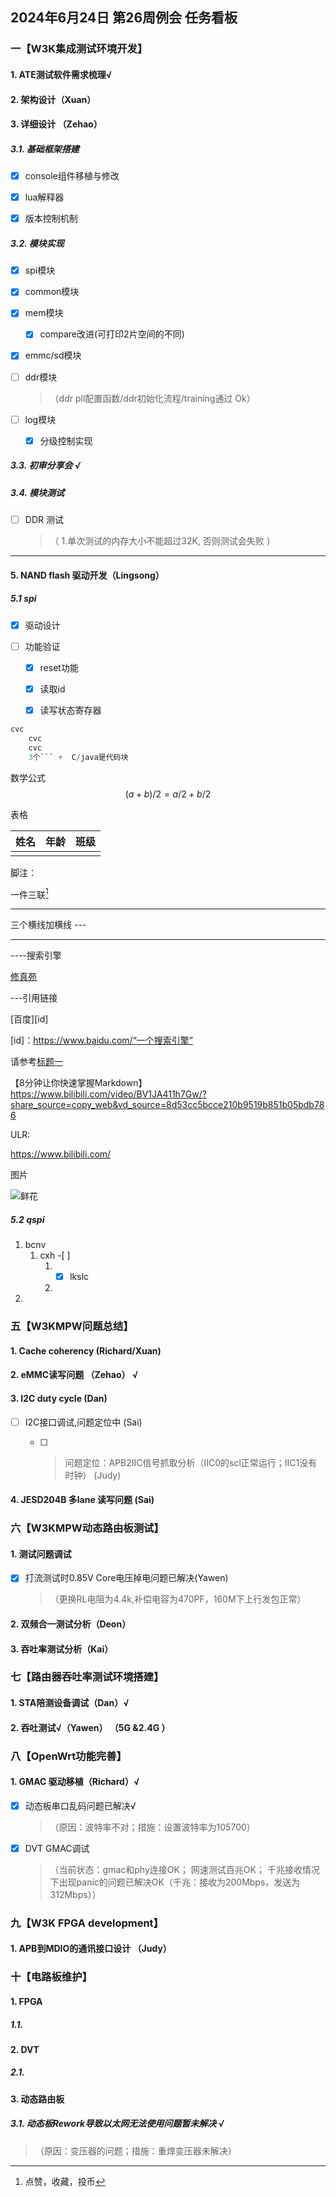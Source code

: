 ## 2024年6月24日 第26周例会  任务看板

### 一【W3K集成测试环境开发】

####  1.	ATE测试软件需求梳理√
####  2. 架构设计（Xuan）

####  3. 详细设计 （Zehao）

#####  3.1.    基础框架搭建

- [x] console组件移植与修改   

 - [x] lua解释器   

 - [x] 版本控制机制   

#####  3.2. 模块实现

- [x] spi模块   
- [x] common模块
- [x] mem模块    
  - [x] compare改进(可打印2片空间的不同)  
- [x] emmc/sd模块   
- [ ] ddr模块 
  
  > （ddr pll配置函数/ddr初始化流程/training通过 Ok）   
  
- [ ] log模块     

  - [x] 分级控制实现   

##### 3.3. 初审分享会  √

##### 3.4. 模块测试

- [ ] DDR 测试   

  > （ 1.单次测试的内存大小不能超过32K, 否则测试会失败 ）

---

#### 5. NAND flash 驱动开发（Lingsong）  
##### 5.1 spi

 - [x] 驱动设计 

 - [ ] 功能验证 
   - [x] reset功能
   
   - [x] 读取id
   
   - [x] 读写状态寄存器
   
       

```c
cvc
    cvc 
    cvc 
    3个``` +  C/java是代码块  
```

数学公式
$$
(a+b)/2=a/2+b/2
$$


 表格

| 姓名 | 年龄 | 班级 |
| :--- | :--: | ---: |
|      |      |      |

脚注：

一件三联[^三联]

---



三个横线加横线  ---

---



----搜索引擎

[修真苑](https://ic.coachip.cn/article/list/6"一个搜索引擎")

---引用链接

[百度][id]

[id]：https://www.baidu.com/“一个搜索引擎”

请参考[标题一](#一【W3K集成测试环境开发】)

【8分钟让你快速掌握Markdown】 https://www.bilibili.com/video/BV1JA411h7Gw/?share_source=copy_web&vd_source=8d53cc5bcce210b9519b851b05bdb786

ULR:

https://www.bilibili.com/



图片

![鲜花](https://www.baidu.com/"百度")



































[^三联]:点赞，收藏，投币

##### 5.2 qspi

1. bcnv 
   1. cxh  -[ ] 
      1. - [x] lkslc
      2. 
2. 


### 五【W3KMPW问题总结】

#### 1.  Cache coherency (Richard/Xuan)

#### 2.  eMMC读写问题 （Zehao） √

#### 3.  I2C duty cycle (Dan)

 - [ ] I2C接口调试,问题定位中 (Sai)  

   - [ ] >  问题定位：APB2IIC信号抓取分析（IIC0的scl正常运行；IIC1没有时钟） (Judy)  


#### 4.  JESD204B 多lane 读写问题 (Sai)   


### 六【W3KMPW动态路由板测试】
####  1.   测试问题调试
- [x] 打流测试时0.85V Core电压掉电问题已解决(Yawen)      

  > （更换RL电阻为4.4k,补偿电容为470PF，160M下上行发包正常）

#### 2.   双频合一测试分析（Deon）

#### 3.   吞吐率测试分析（Kai）



### 七【路由器吞吐率测试环境搭建】

####  1. STA陪测设备调试（Dan）√

####  2. 吞吐测试√（Yawen） （5G &2.4G ）


### 八【OpenWrt功能完善】
#### 1.   GMAC 驱动移植（Richard）√

- [x] 动态板串口乱码问题已解决√   

  > （原因：波特率不对；措施：设置波特率为105700）  

- [x] DVT GMAC调试  

  > （当前状态：gmac和phy连接OK； 网速测试百兆OK； 千兆接收情况下出现panic的问题已解决OK（千兆：接收为200Mbps，发送为312Mbps））



### 九【W3K FPGA development】

#### 1.   APB到MDIO的通讯接口设计 （Judy）



### 十【电路板维护】

#### 1. FPGA

#####  1.1.   

#### 2. DVT

#####  2.1.

#### 3. 动态路由板   

#####  3.1.   动态板Rework导致以太网无法使用问题暂未解决       √

> （原因：变压器的问题；措施：重焊变压器未解决）   









